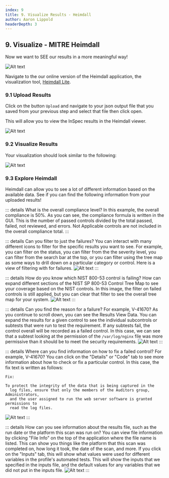 ```yaml
---
index: 9
title: 9. Visualize Results - Heimdall
author: Aaron Lippold
headerDepth: 3
---
```


## 9. Visualize - MITRE Heimdall

Now we want to SEE our results in a more meaningful way!

![Alt text](../../assets/img/SAF_Capabilities_Visualize.png)

Navigate to the our online version of the Heimdall application, the visualization tool, [Heimdall Lite](https://heimdall-lite.mitre.org/).

### 9.1 Upload Results
Click on the button `Upload` and navigate to your json output file that you saved from your previous step and select that file then click open.

This will allow you to view the InSpec results in the Heimdall viewer.

![Alt text](../../assets/img/Heimdall_Load.png)

### 9.2 Visualize Results

Your visualization should look similar to the following:

![Alt text](../../assets/img/Heimdall_NGINX_Vanilla_Default_Inputs.png)

### 9.3 Explore Heimdall

Heimdall can allow you to see a lot of different information based on the available data. See if you can find the following information from your uploaded results!

::: details What is the overall compliance level?
In this example, the overall compliance is 50%. As you can see, the compliance formula is written in the GUI. This is the number of passed controls divided by the total passed, failed, not reviewed, and errors. Not Applicable controls are not included in the overall compliance total.
:::

::: details Can you filter to just the failures?
You can interact with many different icons to filter for the specific results you want to see. For example, you can filter on the status, you can filter from the the severity level, you can filter from the search bar at the top, or you can filter using the tree map as some ways to drill down on a particular category or control. Here is a view of filtering with for failures.
![Alt text](../../assets/img/Heimdall_Filter_Failure.png)
:::

::: details How do you know which NIST 800-53 control is failing?
How can expand different sections of the NIST SP 800-53 Control Tree Map to see your coverage based on the NIST controls. In this image, the filter on failed controls is still applied, but you can clear that filter to see the overall tree map for your system.
![Alt text](../../assets/img/Heimdall_TreeMap_Failures.png)
:::

::: details Can you find the reason for a failure? For example, V-41670?
As you continue to scroll down, you can see the Results View Data. You can expand the results for a given control to see the individual subcontrols or subtests that were run to test the requirement. If any subtests fail, the control overall will be recorded as a failed control. In this case, we can see that a subtest looking at the permission of the `/var/log/nginx` file was more permissive than it should be to meet the security requirements.
![Alt text](../../assets/img/Heimdall_V-41670_ResultsDetails.png)
:::

::: details Where can you find information on how to fix a failed control? For example, V-41670?
You can click on the "Details" or "Code" tab to see more information about how to check or fix a particular control. In this case, the fix text is written as follows:
```
Fix:

To protect the integrity of the data that is being captured in the
  log files, ensure that only the members of the Auditors group, Administrators,
  and the user assigned to run the web server software is granted permissions to
  read the log files.
```
![Alt text](../../assets/img/Heimdall_V-41670_ResultsDetails_Code.png)
:::

::: details How can you see information about the results file, such as the run date or the platform this scan was run on?
You can view file information by clicking "File Info" on the top of the application where the file name is listed. This can show you things like the platform that this scan was completed on, how long it took, the date of the scan, and more. If you click on the "Inputs" tab, this will show what values were used for different variables in the profile's automated tests. This will show the inputs that we specified in the inputs file, and the default values for any variables that we did not put in the inputs file.
![Alt text](../../assets/img/Heimdall_Inputs_NGINXDefault.png)
:::
